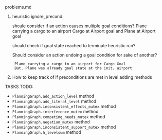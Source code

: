 problems.md


1. heuristic ignore_precond:

	shoule consider if an action causes multiple goal conditions?
		Plane carrying a cargo to an airport
			Cargo at Airport goal
				and 
			Plane at Airport goal


	should check if goal state reached to terminate heuristic run?

	Should consider an action undoing a goal condition for sake of another?

		Plane carrying a cargo to an airport for Cargo Goal
		But, Plane was already goal state at the init. airport


2. How to keep track of if preconditions are met in level adding methods 

TASKS TODO:

- `PlanningGraph.add_action_level` method
- `PlanningGraph.add_literal_level` method
- `PlanningGraph.inconsistent_effects_mutex` method
- `PlanningGraph.interference_mutex` method
- `PlanningGraph.competing_needs_mutex` method
- `PlanningGraph.negation_mutex` method
- `PlanningGraph.inconsistent_support_mutex` method
- `PlanningGraph.h_levelsum` method
